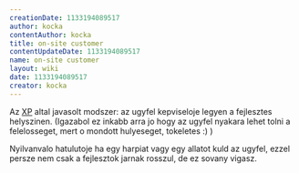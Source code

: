 ```yaml
---
creationDate: 1133194089517 
author: kocka 
contentAuthor: kocka 
title: on-site customer 
contentUpdateDate: 1133194089517 
name: on-site customer 
layout: wiki 
date: 1133194089517 
creator: kocka 
---
```

Az [XP](XP.html) altal javasolt modszer: az ugyfel kepviseloje legyen a fejlesztes helyszinen. (Igazabol ez inkabb arra jo hogy az ugyfel nyakara lehet tolni a felelosseget, mert o mondott hulyeseget, tokeletes :) )

Nyilvanvalo hatulutoje ha egy harpiat vagy egy allatot kuld az ugyfel, ezzel persze nem csak a fejlesztok jarnak rosszul, de ez sovany vigasz.
